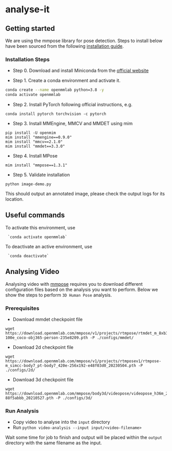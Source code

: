 # analyse-it

## Getting started

We are using the mmpose library for pose detection.  Steps to install below have been sourced from the following [installation guide](https://mmpose.readthedocs.io/en/latest/installation.html).

### Installation Steps

- Step 0. Download and install Miniconda from the [official website](https://docs.anaconda.com/miniconda/)

- Step 1. Create a conda environment and activate it.

```bash
conda create --name openmmlab python=3.8 -y
conda activate openmmlab
```

- Step 2. Install PyTorch following official instructions, e.g.

```shell
conda install pytorch torchvision -c pytorch
```

- Step 3. Install MMEngine, MMCV and MMDET using mim

```shell
pip install -U openmim
mim install "mmengine==0.9.0"
mim install "mmcv==2.1.0"
mim install "mmdet==3.3.0"
```

- Step 4. Install MPose

```shell
mim install "mmpose==1.3.1"
```

- Step 5. Validate installation

```shell
python image-demo.py
```

This should output an annotated image, please check the output logs for its location.

## Useful commands

To activate this environment, use                                                                                                                                                                           
                                                                                                                                                                                                             
     `conda activate openmmlab`                                                                                                                                                                              
                                                                                                                                                                                                             
To deactivate an active environment, use                                                                                                                                                                    
                                                                                                                                                                                                             
     `conda deactivate`

## Analysing Video

Analysing video with [mmpose](https://mmpose.readthedocs.io/en/latest/) requires you to download different configuration
files based on the analysis you want to perform.  Below we show the steps to perform `3D Human Pose` analysis.

### Prerequisites

- Download mmdet checkpoint file

```shell
wget https://download.openmmlab.com/mmpose/v1/projects/rtmpose/rtmdet_m_8xb32-100e_coco-obj365-person-235e8209.pth -P ./configs/mmdet/
```

- Download 2d checkpoint file

```shell
wget https://download.openmmlab.com/mmpose/v1/projects/rtmposev1/rtmpose-m_simcc-body7_pt-body7_420e-256x192-e48f03d0_20230504.pth -P ./configs/2d/
```

- Download 3d checkpoint file

```shell
wget https://download.openmmlab.com/mmpose/body3d/videopose/videopose_h36m_243frames_fullconv_supervised_cpn_ft-88f5abbb_20210527.pth -P ./configs/3d/
```

### Run Analysis

- Copy video to analyse into the `input` directory
- Run `python video-analysis --input input/<video-filename>`

Wait some time for job to finish and output will be placed within the `output` directory with the same filename as the input.

